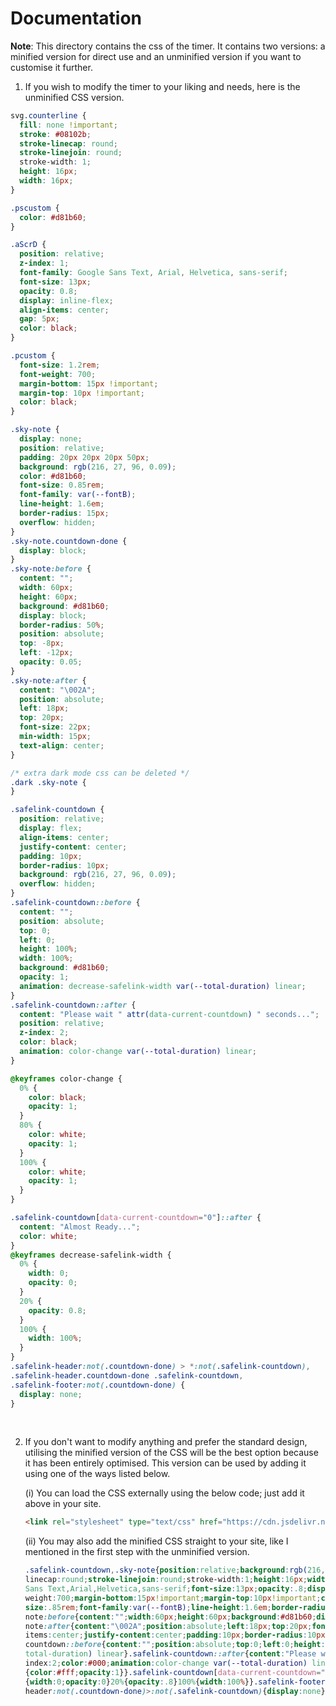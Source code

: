 # Documentation

**Note**: This directory contains the css of the timer. It contains two versions: a minified version for direct use and an unminified version if you want to customise it further.
</br>

1. If you wish to modify the timer to your liking and needs, here is the unminified CSS version.
 
```css
svg.counterline {
  fill: none !important;
  stroke: #08102b;
  stroke-linecap: round;
  stroke-linejoin: round;
  stroke-width: 1;
  height: 16px;
  width: 16px;
}

.pscustom {
  color: #d81b60;
}

.aScrD {
  position: relative;
  z-index: 1;
  font-family: Google Sans Text, Arial, Helvetica, sans-serif;
  font-size: 13px;
  opacity: 0.8;
  display: inline-flex;
  align-items: center;
  gap: 5px;
  color: black;
}

.pcustom {
  font-size: 1.2rem;
  font-weight: 700;
  margin-bottom: 15px !important;
  margin-top: 10px !important;
  color: black;
}

.sky-note {
  display: none;
  position: relative;
  padding: 20px 20px 20px 50px;
  background: rgb(216, 27, 96, 0.09);
  color: #d81b60;
  font-size: 0.85rem;
  font-family: var(--fontB);
  line-height: 1.6em;
  border-radius: 15px;
  overflow: hidden;
}
.sky-note.countdown-done {
  display: block;
}
.sky-note:before {
  content: "";
  width: 60px;
  height: 60px;
  background: #d81b60;
  display: block;
  border-radius: 50%;
  position: absolute;
  top: -8px;
  left: -12px;
  opacity: 0.05;
}
.sky-note:after {
  content: "\002A";
  position: absolute;
  left: 18px;
  top: 20px;
  font-size: 22px;
  min-width: 15px;
  text-align: center;
}

/* extra dark mode css can be deleted */
.dark .sky-note {
}

.safelink-countdown {
  position: relative;
  display: flex;
  align-items: center;
  justify-content: center;
  padding: 10px;
  border-radius: 10px;
  background: rgb(216, 27, 96, 0.09);
  overflow: hidden;
}
.safelink-countdown::before {
  content: "";
  position: absolute;
  top: 0;
  left: 0;
  height: 100%;
  width: 100%;
  background: #d81b60;
  opacity: 1;
  animation: decrease-safelink-width var(--total-duration) linear;
}
.safelink-countdown::after {
  content: "Please wait " attr(data-current-countdown) " seconds...";
  position: relative;
  z-index: 2;
  color: black;
  animation: color-change var(--total-duration) linear;
}

@keyframes color-change {
  0% {
    color: black;
    opacity: 1;
  }
  80% {
    color: white;
    opacity: 1;
  }
  100% {
    color: white;
    opacity: 1;
  }
}

.safelink-countdown[data-current-countdown="0"]::after {
  content: "Almost Ready...";
  color: white;
}
@keyframes decrease-safelink-width {
  0% {
    width: 0;
    opacity: 0;
  }
  20% {
    opacity: 0.8;
  }
  100% {
    width: 100%;
  }
}
.safelink-header:not(.countdown-done) > *:not(.safelink-countdown),
.safelink-header.countdown-done .safelink-countdown,
.safelink-footer:not(.countdown-done) {
  display: none;
}
```
</br>

2. If you don't want to modify anything and prefer the standard design, utilising the minified version of the CSS will be the best option because it has been entirely optimised. This version can be used by adding it using one of the ways listed below.

   (i) You can load the CSS externally using the below code; just add it above </head> in your site.

      ```markdown
      <link rel="stylesheet" type="text/css" href="https://cdn.jsdelivr.net/gh/theamanstark/organic-safelink@1.2/safelink/assests/timer-minified.min.css">
      ```

   (ii) You may also add the minified CSS straight to your site, like I mentioned in the first step with the unminified version.

      ```css
      .safelink-countdown,.sky-note{position:relative;background:rgb(216,27,96,.09);overflow:hidden}svg.counterline{fill:none!important;stroke:#08102b;stroke- 
      linecap:round;stroke-linejoin:round;stroke-width:1;height:16px;width:16px}.pscustom{color:#d81b60}.aScrD{position:relative;z-index:1;font-family:Google 
      Sans Text,Arial,Helvetica,sans-serif;font-size:13px;opacity:.8;display:inline-flex;align-items:center;gap:5px;color:#000}.pcustom{font-size:1.2rem;font- 
      weight:700;margin-bottom:15px!important;margin-top:10px!important;color:#000}.sky-note{display:none;padding:20px 20px 20px 50px;color:#d81b60;font- 
      size:.85rem;font-family:var(--fontB);line-height:1.6em;border-radius:15px}.sky-note.countdown-done{display:block}.sky-            
      note:before{content:"";width:60px;height:60px;background:#d81b60;display:block;border-radius:50%;position:absolute;top:-8px;left:-12px;opacity:.05}.sky- 
      note:after{content:"\002A";position:absolute;left:18px;top:20px;font-size:22px;min-width:15px;text-align:center}.safelink-countdown{display:flex;align- 
      items:center;justify-content:center;padding:10px;border-radius:10px}.safelink- 
      countdown::before{content:"";position:absolute;top:0;left:0;height:100%;width:100%;background:#d81b60;opacity:1;animation:decrease-safelink-width var(-- 
      total-duration) linear}.safelink-countdown::after{content:"Please wait " attr(data-current-countdown) " seconds...";position:relative;z- 
      index:2;color:#000;animation:color-change var(--total-duration) linear}@keyframes color-change{0%{color:#000;opacity:1}100%,80% 
      {color:#fff;opacity:1}}.safelink-countdown[data-current-countdown="0"]::after{content:"Almost Ready...";color:#fff}@keyframes decrease-safelink-width{0% 
      {width:0;opacity:0}20%{opacity:.8}100%{width:100%}}.safelink-footer:not(.countdown-done),.safelink-header.countdown-done .safelink-countdown,.safelink- 
      header:not(.countdown-done)>:not(.safelink-countdown){display:none}
      ```

